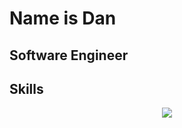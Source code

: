 # Name is Dan

## Software Engineer

## Skills

<p align="center">
  <img
    src="https://go-skill-icons.vercel.app/api/icons?i=git,vim,vscode,svelte,angular,java"
  />
</p>

